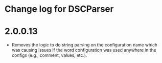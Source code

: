 # Change log for DSCParser

# 2.0.0.13

* Removes the logic to do string parsing on the configuration name
  which was causing issues if the word configuration was used anywhere
  in the configs (e.g., comment, values, etc.).